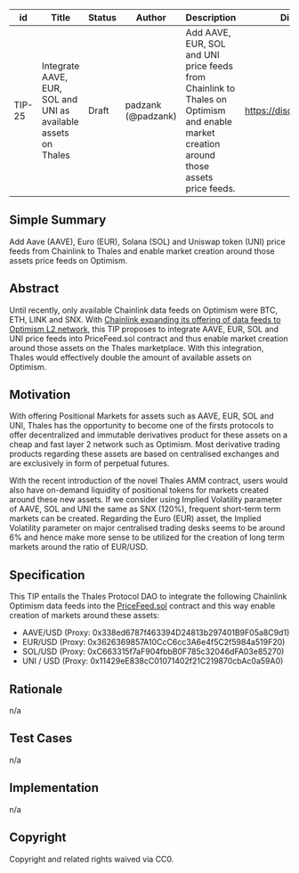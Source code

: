 | id | Title | Status | Author | Description | Discussions to | Created |
| ----------- | ----------- | ----------- | ----------- | ----------- | ----------- | ----------- |
| TIP-25 | Integrate AAVE, EUR, SOL and UNI as available assets on Thales | Draft | padzank (@padzank)| Add AAVE, EUR, SOL and UNI price feeds from Chainlink to Thales on Optimism and enable market creation around those assets price feeds. | https://discord.gg/rPpPcMXSeU | 2022-01-31

## Simple Summary

Add Aave (AAVE), Euro (EUR), Solana (SOL) and Uniswap token (UNI) price feeds from Chainlink to Thales and enable market creation around those assets price feeds on Optimism.

## Abstract

Until recently, only available Chainlink data feeds on Optimism were BTC, ETH, LINK and SNX. With [Chainlink expanding its offering of data feeds to Optimism L2 network](https://docs.chain.link/docs/optimism-price-feeds/), this TIP proposes to integrate AAVE, EUR, SOL and UNI price feeds into PriceFeed.sol contract and thus enable market creation around those assets on the Thales marketplace. With this integration, Thales would effectively double the amount of available assets on Optimism.

## Motivation

With offering Positional Markets for assets such as AAVE, EUR, SOL and UNI, Thales has the opportunity to become one of the firsts protocols to offer decentralized and immutable derivatives product for these assets on a cheap and fast layer 2 network such as Optimism. Most derivative trading products regarding these assets are based on centralised exchanges and are exclusively in form of perpetual futures.

With the recent introduction of the novel Thales AMM contract, users would also have on-demand liquidity of positional tokens for markets created around these new assets. If we consider using Implied Volatility parameter of AAVE, SOL and UNI the same as SNX (120%), frequent short-term term markets can be created. Regarding the Euro (EUR) asset, the Implied Volatility parameter on major centralised trading desks seems to be around 6% and hence make more sense to be utilized for the creation of long term markets around the ratio of EUR/USD.

## Specification

This TIP entails the Thales Protocol DAO to integrate the following Chainlink Optimism data feeds into the [PriceFeed.sol](https://github.com/thales-markets/contracts/blob/main/contracts/PriceFeed/PriceFeed.sol) contract and this way enable creation of markets around these assets:

 - AAVE/USD	(Proxy: 0x338ed6787f463394D24813b297401B9F05a8C9d1)
 - EUR/USD (Proxy: 0x3626369857A10CcC6cc3A6e4f5C2f5984a519F20)
 - SOL/USD (Proxy: 0xC663315f7aF904fbbB0F785c32046dFA03e85270)
 - UNI / USD (Proxy: 0x11429eE838cC01071402f21C219870cbAc0a59A0)

## Rationale

n/a

## Test Cases

n/a

## Implementation

n/a

## Copyright

Copyright and related rights waived via CC0.